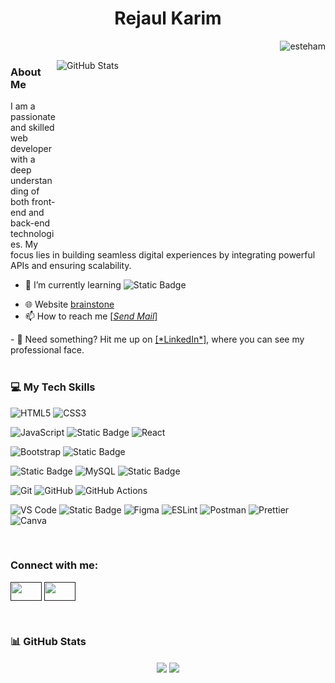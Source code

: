 <h1 align="center">Rejaul Karim</h1>

<a  href="https://github.com/esteham" target="_blank"><img align="right" src="[https://komarev.com/ghpvc/?username=esteham&label=Profile%20views&color=0e75b6&style=flat](https://image.idb-bisew.info/Images/00001/00059/0058546.jpeg)" alt="esteham" />
<br>
<!--<img align="right" width="300" height="180" src="https://camo.githubusercontent.com/4d9f5ecceb711eec6e2018f38a5677dc657c9738d4a65ba3b928c41c0a45b439/68747470733a2f2f6d69726f2e6d656469756d2e636f6d2f6d61782f313336302f302a37513379765349765f7430696f4a2d5a2e676966" alt="Description of the image">-->
<a  href="https://github.com/esteham" >
    <img align="right" width="430" height="300"  src="https://github-stats-alpha.vercel.app/api?username=esteham&cc=22272e&tc=37BCF6&ic=fff&bc=0000" alt="GitHub Stats">
</a>

<h3 align="left"> About Me</h3>
<!-- <br> 
<h4 align="center">I am a developer from Bangladesh</h4> -->
<p>I am a passionate and skilled web developer with a deep understanding of both front-end and back-end technologies. My focus lies in building seamless digital experiences by integrating powerful APIs and ensuring scalability.</p>

- 🌱 I’m currently learning  <span style="top: 10px;">![Static Badge](https://img.shields.io/badge/laravel-red?style=plastic&logo=laravel&logoColor=red&labelColor=white)
</span>
  <!--![Static Badge](https://img.shields.io/badge/php-black?style=flat&logo=php&logoColor=black&color=blue)-->
  
- 🌐 Website <a href='https://brainstone.com/' target="_blank">brainstone</a><br>
- 📫 How to reach me <a href="" target="_blank">
   [*Send Mail*] 
</a>
- 📄 Need something? Hit me up on <a href="" target="_blank" rel="noopener noreferrer">[*LinkedIn*]</a>, where you can see my professional face.
<br><br>
<h3 align="left">💻 My Tech Skills</h3>
<p align="left"> 

![HTML5](https://img.shields.io/badge/html5-%23E34F26.svg?style=for-the-badge&logo=html5&logoColor=white)
![CSS3](https://img.shields.io/badge/css3-%231572B6.svg?style=for-the-badge&logo=css3&logoColor=white)

<!--![Python](https://img.shields.io/badge/python-3670A0?style=for-the-badge&logo=python&logoColor=ffdd54)-->
![JavaScript](https://img.shields.io/badge/javascript-%23323330.svg?style=for-the-badge&logo=javascript&logoColor=%23F7DF1E)
![Static Badge](https://img.shields.io/badge/jQuery-skyblue?style=for-the-badge&logo=jQuery)
![React](https://img.shields.io/badge/react-%2320232a.svg?style=for-the-badge&logo=react&logoColor=%2361DAFB)

<!--![TailwindCSS](https://img.shields.io/badge/tailwindcss-%2338B2AC.svg?style=for-the-badge&logo=tailwind-css&logoColor=white)-->
![Bootstrap](https://img.shields.io/badge/bootstrap-%23563D7C.svg?style=for-the-badge&logo=bootstrap&logoColor=white)
![Static Badge](https://img.shields.io/badge/wordpress-blue?style=for-the-badge&logo=wordpress&logoColor=white&labelColor=gray)

![Static Badge](https://img.shields.io/badge/php-%231974b5?style=for-the-badge&logo=php&logoColor=black&logoSize=auto)
![MySQL](https://img.shields.io/badge/mysql-%2300f.svg?style=for-the-badge&logo=mysql&logoColor=white)
![Static Badge](https://img.shields.io/badge/laravel-red?style=for-the-badge&logo=laravel&logoColor=red&labelColor=white)

<!--DevOps & Tools-->
![Git](https://img.shields.io/badge/Git-F05032?style=for-the-badge&logo=git&logoColor=white)
![GitHub](https://img.shields.io/badge/GitHub-181717?style=for-the-badge&logo=github&logoColor=white)
![GitHub Actions](https://img.shields.io/badge/GitHub_Actions-2088FF?style=for-the-badge&logo=github-actions&logoColor=white)

<!--Tools & Utilities-->
<!--![cPanel](https://img.shields.io/badge/cPanel-FB6C2C?style=for-the-badge&logo=cpanel&logoColor=white)-->
![VS Code](https://img.shields.io/badge/VS_Code-007ACC?style=for-the-badge&logo=visual-studio-code&logoColor=white)
![Static Badge](https://img.shields.io/badge/hPanel-blue?style=for-the-badge&logo=hostinger&logoColor=black)
![Figma](https://img.shields.io/badge/Figma-F24E1E?style=for-the-badge&logo=figma&logoColor=white)
![ESLint](https://img.shields.io/badge/ESLint-4B32C3?style=for-the-badge&logo=eslint&logoColor=white)
![Postman](https://img.shields.io/badge/Postman-FF6C37?style=for-the-badge&logo=postman&logoColor=white)
![Prettier](https://img.shields.io/badge/Prettier-F7B93E?style=for-the-badge&logo=prettier&logoColor=black)
![Canva](https://img.shields.io/badge/Canva-00C4CC?style=for-the-badge&logo=canva&logoColor=white)
<!--![Framer Motion](https://img.shields.io/badge/Framer_Motion-0055FF?style=for-the-badge&logo=framer&logoColor=white)
![Thundercloud](https://img.shields.io/badge/Thundercloud-0080FF?style=for-the-badge&logo=cloudflare&logoColor=white)-->
<br>

<h3 align="left">Connect with me:</h3>
<p align="left">
<a href="" target="_blank"><img align="center" src="https://raw.githubusercontent.com/rahuldkjain/github-profile-readme-generator/master/src/images/icons/Social/linked-in-alt.svg" alt="" height="30" width="50" /></a>
<a href="" target="_blank"><img align="center" src="https://raw.githubusercontent.com/rahuldkjain/github-profile-readme-generator/master/src/images/icons/Social/facebook.svg" alt="" height="30" width="50" /></a>
</p>

<br>
<h3>📊 GitHub Stats</h3>
<p align="center">
  <a hre="https://github.com/esteham" target="_blank">
    <img align="center" height="180em" src="https://github-readme-stats.vercel.app/api?username=esteham&show_icons=true&theme=material-palenight&include_all_commits=true&count_private=true" />
  </a>
   <a hre="https://github.com/esteham">
    <img align="center" height="180em" src="https://github-readme-stats.vercel.app/api/top-langs?username=esteham&layout=compact&langs_count=8&theme=material-palenight&count_private=true" />
  </a>
</p>
<!-- <br>
<br>
<h3>🌟Contribute</h3>

<div align="center">
 <picture>
  <source media="(prefers-color-scheme: dark)" srcset="https://github.com/Vaibhav2002/Vaibhav2002/blob/output/github-contribution-grid-snake-dark.svg" />
  <source media="(prefers-color-scheme: light)" srcset="https://github.com/Vaibhav2002/Vaibhav2002/blob/output/github-contribution-grid-snake.svg" />
  <img alt="github-snake" src="https://github.com/Vaibhav2002/Vaibhav2002/blob/output/github-contribution-grid-snake.svg" />
</picture>
</div>


<br>
<h3>🌐 Live Projects</h3>

| Project         | Description                     | URL                                             |
|-----------------|---------------------------------|-------------------------------------------------|
| 💼 Portfolio   | Portfolio Website               | <a href="https://brainstone.com/" target="_blank" rel="noopener noreferrer">college management system</a>                  |
| 🛒 Xet Shop    | Ecommerce system  (PHP & MySQL) | <a href="https://blog.brainstone.com/" target="_blank" rel="noopener noreferrer">news</a> |                                                                                                                                      
